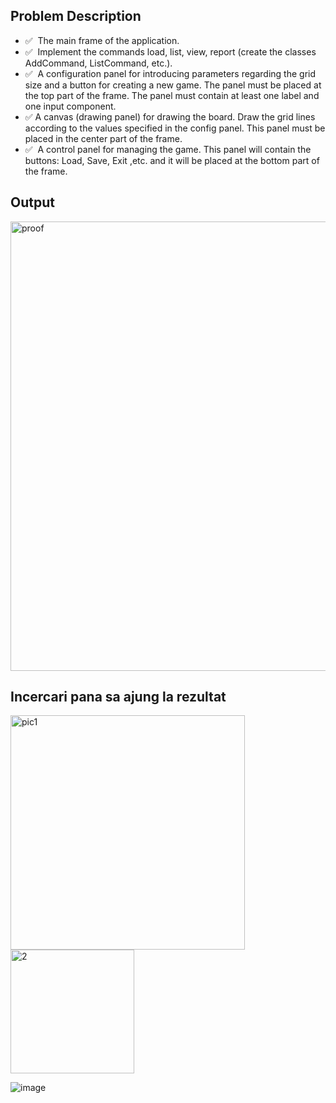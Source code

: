 ## Problem Description

- ✅ ️ The main frame of the application.
- ✅ ️ Implement the commands load, list, view, report (create the classes AddCommand, ListCommand, etc.).
- ✅ ️ A configuration panel for introducing parameters regarding the grid size and a button for creating a new game. The panel must be placed at the top part of the frame. The panel must contain at least one label and one input component.
- ✅️ A canvas (drawing panel) for drawing the board. Draw the grid lines according to the values specified in the config panel. This panel must be placed in the center part of the frame.
- ✅ ️ A control panel for managing the game. This panel will contain the buttons: Load, Save, Exit ,etc. and it will be placed at the bottom part of the frame.

## Output

<img width="719" alt="proof" src="https://user-images.githubusercontent.com/61457770/161150532-1677d36e-5c4c-4af2-9a37-4a460d76f9e0.png">


## Incercari pana sa ajung la rezultat 

<img width="375" alt="pic1" src="https://user-images.githubusercontent.com/61457770/160292763-99d11acb-097e-4dd7-afc8-9fabeb687d17.png">
<img width="198" alt="2" src="https://user-images.githubusercontent.com/61457770/160292764-e3afd4c3-18c2-48ed-8a03-1d590ba427b9.png">

![image](https://user-images.githubusercontent.com/61457770/160475775-e43c9944-57d2-4085-a6fc-4fd275b72c35.png)

